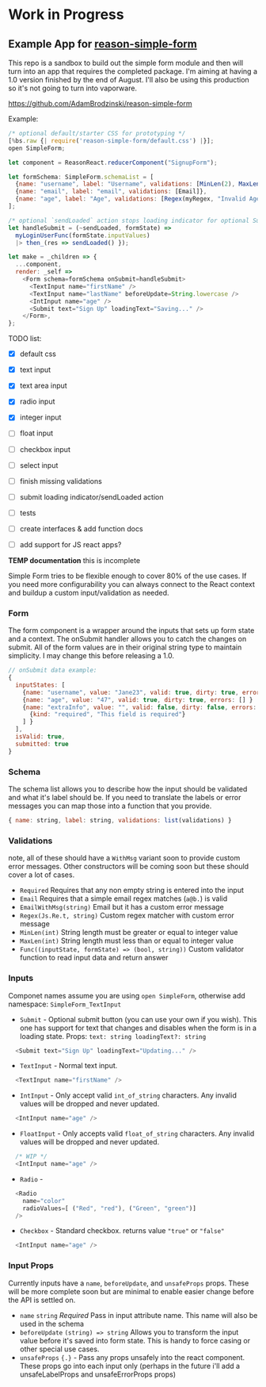 # Work in Progress

## Example App for [reason-simple-form](https://github.com/AdamBrodzinski/reason-simple-form)

This repo is a sandbox to build out the simple form module and then will turn into an app that requires the completed package. I'm aiming at having a 1.0 version finished by the end of August. I'll also be using this production so it's not going to turn into vaporware.

https://github.com/AdamBrodzinski/reason-simple-form

Example:

```javascript
/* optional default/starter CSS for prototyping */
[%bs.raw {| require('reason-simple-form/default.css') |}];
open SimpleForm;

let component = ReasonReact.reducerComponent("SignupForm");

let formSchema: SimpleForm.schemaList = [
  {name: "username", label: "Username", validations: [MinLen(2), MaxLen(20)]},
  {name: "email", label: "email", validations: [Email]},
  {name: "age", label: "Age", validations: [Regex(myRegex, "Invalid Age")]},
];

/* optional `sendLoaded` action stops loading indicator for optional Submit button */
let handleSubmit = (~sendLoaded, formState) =>
  myLoginUserFunc(formState.inputValues)
  |> then_(res => sendLoaded() });

let make = _children => {
  ...component,
  render: _self =>
    <Form schema=formSchema onSubmit=handleSubmit>
      <TextInput name="firstName" />
      <TextInput name="lastName" beforeUpdate=String.lowercase />
      <IntInput name="age" />
      <Submit text="Sign Up" loadingText="Saving..." />
    </Form>,
};
```

TODO list:

- [x] default css
- [x] text input
- [x] text area input
- [x] radio input
- [x] integer input
- [ ] float input
- [ ] checkbox input
- [ ] select input
- [ ] finish missing validations
- [ ] submit loading indicator/sendLoaded action
- [ ] tests
- [ ] create interfaces & add function docs
- [ ] add support for JS react apps?


**TEMP documentation** this is incomplete

Simple Form tries to be flexible enough to cover 80% of the use cases. If you need more configurability you can always connect to the React context and buildup a custom input/validation as needed.

### Form

The form component is a wrapper around the inputs that sets up form state and a context. The onSubmit handler allows you to catch the changes on submit. All of the form values are in their original string type to maintain simplicity. I may change this before releasing a 1.0.
```javascript
// onSubmit data example:
{
  inputStates: [
    {name: "username", value: "Jane23", valid: true, dirty: true, errors: [] }
    {name: "age", value: "47", valid: true, dirty: true, errors: [] }
    {name: "extraInfo", value: "", valid: false, dirty: false, errors: [
      {kind: "required", "This field is required"}
    ] }
  ],
  isValid: true,
  submitted: true
}
```

### Schema

The schema list allows you to describe how the input should be validated and what it's label should be. If you need to translate the labels or error messages you can map those into a function that you provide.
```javascript
{ name: string, label: string, validations: list(validations) }
```

### Validations

note, all of these should have a `WithMsg` variant soon to provide custom error messages. Other constructors will be coming soon but these should cover a lot of cases.

  - `Required` Requires that any non empty string is entered into the input
  - `Email` Requires that a simple email regex matches (`a@b.`) is valid
  - `EmailWithMsg(string)` Email but it has a custom error message
  - `Regex(Js.Re.t, string)` Custom regex matcher with custom error message
  - `MinLen(int)` String length must be greater or equal to integer value
  - `MaxLen(int)` String length must less than or equal to integer value
  - `Func((inputState, formState) => (bool, string))` Custom validator function to read input data and return answer

### Inputs

Componet names assume you are using `open SimpleForm`, otherwise add namespace: `SimpleForm_TextInput`

- `Submit` - Optional submit button (you can use your own if you wish). This one has support for text that changes and disables when the form is in a loading state. Props: `text: string loadingText?: string`
```javascript
  <Submit text="Sign Up" loadingText="Updating..." />
```

- `TextInput` - Normal text input.
```javascript
  <TextInput name="firstName" />
```

- `IntInput` - Only accept valid `int_of_string` characters. Any invalid values will be dropped and never updated.
```javascript
  <IntInput name="age" />
```

- `FloatInput` - Only accepts valid `float_of_string`  characters. Any invalid values will be dropped and never updated.
```javascript
  /* WIP */
  <IntInput name="age" />
```

- `Radio` -
```javascript
  <Radio
    name="color"
    radioValues=[ ("Red", "red"), ("Green", "green")] 
  />
```

- `Checkbox` - Standard checkbox. returns value `"true"` or `"false"`
```javascript
  <IntInput name="age" />
```


### Input Props

Currently inputs have a `name`, `beforeUpdate`, and `unsafeProps` props. These will be more complete soon but are minimal to enable easier change before the API is settled on.

- `name` `string` *Required* Pass in input attribute name. This name will also be used in the schema
- `beforeUpdate` `(string) => string` Allows you to transform the input value before it's saved into form state. This is handy to force casing or other special use cases.
- `unsafeProps` `{.}` - Pass any props unsafely into the react component. These props go into each input only (perhaps in the future i'll add a unsafeLabelProps and unsafeErrorProps props)


